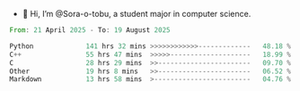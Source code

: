 - 👋 Hi, I’m @Sora-o-tobu, a student major in computer science.

<!--START_SECTION:waka-->

```rust
From: 21 April 2025 - To: 19 August 2025

Python             141 hrs 32 mins >>>>>>>>>>>>-------------   48.18 %
C++                55 hrs 47 mins  >>>>>--------------------   18.99 %
C                  28 hrs 29 mins  >>-----------------------   09.70 %
Other              19 hrs 8 mins   >>-----------------------   06.52 %
Markdown           13 hrs 58 mins  >------------------------   04.76 %
```

<!--END_SECTION:waka-->

<!---
<img align='center' src='https://raw.githubusercontent.com/Sora-o-tobu/Sora-o-tobu/main/OneLastSora.png' width='410px'>
--->
<!---
Sora-o-tobu/Sora-o-tobu is a ✨ special ✨ repository because its `README.md` (this file) appears on your GitHub profile.
You can click the Preview link to take a look at your changes.
--->
